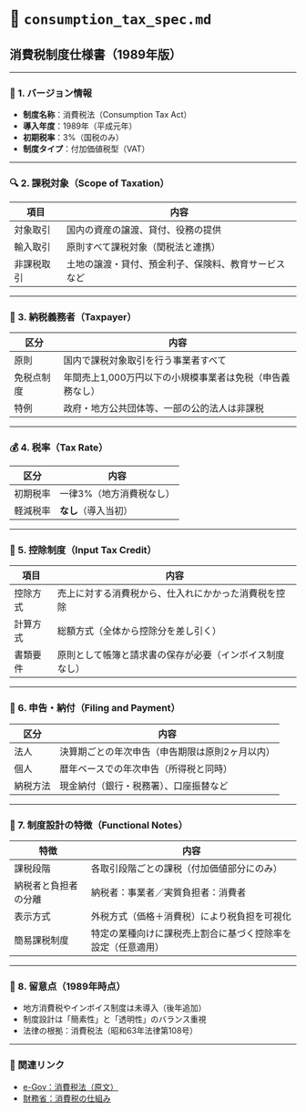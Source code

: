 # 📄 `consumption_tax_spec.md`

## 消費税制度仕様書（1989年版）

---

### 📌 1. バージョン情報
- **制度名称**：消費税法（Consumption Tax Act）
- **導入年度**：1989年（平成元年）
- **初期税率**：3%（国税のみ）
- **制度タイプ**：付加価値税型（VAT）

---

### 🔍 2. 課税対象（Scope of Taxation）

| 項目 | 内容 |
|------|------|
| 対象取引 | 国内の資産の譲渡、貸付、役務の提供 |
| 輸入取引 | 原則すべて課税対象（関税法と連携） |
| 非課税取引 | 土地の譲渡・貸付、預金利子、保険料、教育サービス など |

---

### 👤 3. 納税義務者（Taxpayer）

| 区分 | 内容 |
|------|------|
| 原則 | 国内で課税対象取引を行う事業者すべて |
| 免税点制度 | 年間売上1,000万円以下の小規模事業者は免税（申告義務なし） |
| 特例 | 政府・地方公共団体等、一部の公的法人は非課税 |

---

### 💰 4. 税率（Tax Rate）

| 区分 | 内容 |
|------|------|
| 初期税率 | 一律3%（地方消費税なし） |
| 軽減税率 | **なし**（導入当初） |

---

### 🔄 5. 控除制度（Input Tax Credit）

| 項目 | 内容 |
|------|------|
| 控除方式 | 売上に対する消費税から、仕入れにかかった消費税を控除 |
| 計算方式 | 総額方式（全体から控除分を差し引く） |
| 書類要件 | 原則として帳簿と請求書の保存が必要（インボイス制度なし） |

---

### 🧾 6. 申告・納付（Filing and Payment）

| 区分 | 内容 |
|------|------|
| 法人 | 決算期ごとの年次申告（申告期限は原則2ヶ月以内） |
| 個人 | 暦年ベースでの年次申告（所得税と同時） |
| 納税方法 | 現金納付（銀行・税務署）、口座振替など |

---

### 🔧 7. 制度設計の特徴（Functional Notes）

| 特徴 | 内容 |
|------|------|
| 課税段階 | 各取引段階ごとの課税（付加価値部分にのみ） |
| 納税者と負担者の分離 | 納税者：事業者／実質負担者：消費者 |
| 表示方式 | 外税方式（価格＋消費税）により税負担を可視化 |
| 簡易課税制度 | 特定の業種向けに課税売上割合に基づく控除率を設定（任意適用） |

---

### 📌 8. 留意点（1989年時点）

- 地方消費税やインボイス制度は未導入（後年追加）
- 制度設計は「簡素性」と「透明性」のバランス重視
- 法律の根拠：消費税法（昭和63年法律第108号）

---

### 🔗 関連リンク

- [e-Gov：消費税法（原文）](https://elaws.e-gov.go.jp/document?lawid=363AC0000000062)
- [財務省：消費税の仕組み](https://www.mof.go.jp/tax_policy/summary/consumption/001.htm)

